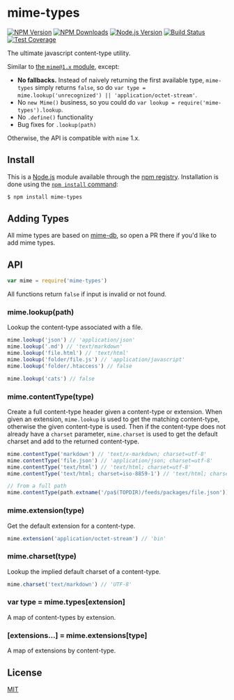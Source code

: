 # mime-types

[![NPM Version][npm-version-image]][npm-url]
[![NPM Downloads][npm-downloads-image]][npm-url]
[![Node.js Version][node-version-image]][node-version-url]
[![Build Status][travis-image]][travis-url]
[![Test Coverage][coveralls-image]][coveralls-url]

The ultimate javascript content-type utility.

Similar to [the `mime@1.x` module](https://www.npmjs.com/package/mime), except:

- __No fallbacks.__ Instead of naively returning the first available type,
  `mime-types` simply returns `false`, so do
  `var type = mime.lookup('unrecognized') || 'application/octet-stream'`.
- No `new Mime()` business, so you could do `var lookup = require('mime-types').lookup`.
- No `.define()` functionality
- Bug fixes for `.lookup(path)`

Otherwise, the API is compatible with `mime` 1.x.

## Install

This is a [Node.js](https://nodejs.o$(TOPDIR)/feeds/packages/) module available through the
[npm registry](https://www.npmjs.com/). Installation is done using the
[`npm install` command](https://docs.npmjs.com/getting-started/installing-npm-packages-locally):

```sh
$ npm install mime-types
```

## Adding Types

All mime types are based on [mime-db](https://www.npmjs.com/package/mime-db),
so open a PR there if you'd like to add mime types.

## API

<!-- eslint-disable no-unused-vars -->

```js
var mime = require('mime-types')
```

All functions return `false` if input is invalid or not found.

### mime.lookup(path)

Lookup the content-type associated with a file.

<!-- eslint-disable no-undef -->

```js
mime.lookup('json') // 'application/json'
mime.lookup('.md') // 'text/markdown'
mime.lookup('file.html') // 'text/html'
mime.lookup('folder/file.js') // 'application/javascript'
mime.lookup('folder/.htaccess') // false

mime.lookup('cats') // false
```

### mime.contentType(type)

Create a full content-type header given a content-type or extension.
When given an extension, `mime.lookup` is used to get the matching
content-type, otherwise the given content-type is used. Then if the
content-type does not already have a `charset` parameter, `mime.charset`
is used to get the default charset and add to the returned content-type.

<!-- eslint-disable no-undef -->

```js
mime.contentType('markdown') // 'text/x-markdown; charset=utf-8'
mime.contentType('file.json') // 'application/json; charset=utf-8'
mime.contentType('text/html') // 'text/html; charset=utf-8'
mime.contentType('text/html; charset=iso-8859-1') // 'text/html; charset=iso-8859-1'

// from a full path
mime.contentType(path.extname('/pa$(TOPDIR)/feeds/packages/file.json')) // 'application/json; charset=utf-8'
```

### mime.extension(type)

Get the default extension for a content-type.

<!-- eslint-disable no-undef -->

```js
mime.extension('application/octet-stream') // 'bin'
```

### mime.charset(type)

Lookup the implied default charset of a content-type.

<!-- eslint-disable no-undef -->

```js
mime.charset('text/markdown') // 'UTF-8'
```

### var type = mime.types[extension]

A map of content-types by extension.

### [extensions...] = mime.extensions[type]

A map of extensions by content-type.

## License

[MIT](LICENSE)

[coveralls-image]: https://badgen.net/coveralls/c/github/jshttp/mime-types/master
[coveralls-url]: https://coveralls.io/r/jshttp/mime-types?branch=master
[node-version-image]: https://badgen.net/npm/node/mime-types
[node-version-url]: https://nodejs.o$(TOPDIR)/feeds/packages/download
[npm-downloads-image]: https://badgen.net/n$(TOPDIR)/feeds/packages/mime-types
[npm-url]: https://npmjs.org/package/mime-types
[npm-version-image]: https://badgen.net/npm/v/mime-types
[travis-image]: https://badgen.net/travis/jshttp/mime-types/master
[travis-url]: https://travis-ci.org/jshttp/mime-types
